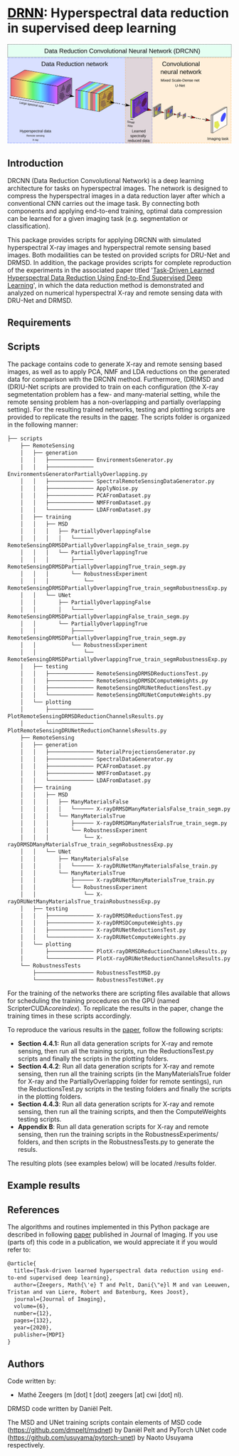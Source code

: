 # <a href="https://www.mdpi.com/2313-433X/6/12/132" style="color: black;">DRNN</a>: Hyperspectral data reduction in supervised deep learning

   <p align="center">
   <img src="./images/GraphicalAbstractv3Crop.svg">
    </p>
    
## Introduction

DRCNN (Data Reduction Convolutional Network) is a deep learning architecture for tasks on hyperspectral images. The network is designed to compress the hyperspectral images in a data reduction layer after which a conventional CNN carries out the image task. By connecting both components and applying end-to-end training, optimal data compression can be learned for a given imaging task (e.g. segmentation or classification).

This package provides scripts for applying DRCNN with simulated hyperspectral X-ray images and hyperspectral remote sensing based images. Both modailities can be tested on provided scripts for DRU-Net and DRMSD. In addition, the package provides scripts for complete reproduction of the experiments in the associated paper titled '[Task-Driven Learned Hyperspectral Data Reduction Using End-to-End Supervised Deep Learning](https://www.mdpi.com/2313-433X/6/12/132)', in which the data reduction method is demonstrated and analyzed on numerical hyperspectral X-ray and remote sensing data with DRU-Net and DRMSD.

## Requirements

## Scripts

The package contains code to generate X-ray and remote sensing based images, as well as to apply PCA, NMF and LDA reductions on the generated data for comparison with the DRCNN method. Furthermore, (DR)MSD and (DR)U-Net scripts are provided to train on each configuration (the X-ray segmetentation problem has a few- and many-material setting, while the remote sensing problem has a non-overlapping and partially overlapping setting). For the resulting trained networks, testing and plotting scripts are provided to replicate the results in the [paper](https://www.mdpi.com/2313-433X/6/12/132). The scripts folder is organized in the following manner:

```
├── scripts
    ├── RemoteSensing
    │   ├── generation
    │   │   ├────────────── EnvironmentsGenerator.py
    │   │   ├────────────── EnvironmentsGeneratorPartiallyOverlapping.py
    │   │   ├────────────── SpectralRemoteSensingDataGenerator.py
    │   │   ├────────────── ApplyNoise.py
    │   │   ├────────────── PCAFromDataset.py
    │   │   ├────────────── NMFFromDataset.py
    │   │   └────────────── LDAFromDataset.py
    │   ├── training
    │   │   ├── MSD
    │   │   │   ├── PartiallyOverlappingFalse
    │   │   │   │   └────── RemoteSensingDRMSDPartiallyOverlappingFalse_train_segm.py
    │   │   │   └── PartiallyOverlappingTrue
    │   │   │       ├────── RemoteSensingDRMSDPartiallyOverlappingTrue_train_segm.py
    │   │   │       └── RobustnessExperiment
    │   │   │           └── RemoteSensingDRMSDPartiallyOverlappingTrue_train_segmRobustnessExp.py
    │   │   └── UNet
    │   │       ├── PartiallyOverlappingFalse
    │   │       │   └────── RemoteSensingDRMSDPartiallyOverlappingFalse_train_segm.py
    │   │       └── PartiallyOverlappingTrue
    │   │           ├────── RemoteSensingDRMSDPartiallyOverlappingTrue_train_segm.py
    │   │           └── RobustnessExperiment
    │   │               └── RemoteSensingDRMSDPartiallyOverlappingTrue_train_segmRobustnessExp.py
    │   ├── testing
    │   │   ├────────────── RemoteSensingDRMSDReductionsTest.py
    │   │   ├────────────── RemoteSensingDRMSDComputeWeights.py
    │   │   ├────────────── RemoteSensingDRUNetReductionsTest.py
    │   │   └────────────── RemoteSensingDRUNetComputeWeights.py
    │   └── plotting
    │       ├────────────── PlotRemoteSensingDRMSDReductionChannelsResults.py
    │       └────────────── PlotRemoteSensingDRUNetReductionChannelsResults.py
    ├── RemoteSensing
    │   ├── generation
    │   │   ├────────────── MaterialProjectionsGenerator.py
    │   │   ├────────────── SpectralDataGenerator.py
    │   │   ├────────────── PCAFromDataset.py
    │   │   ├────────────── NMFFromDataset.py
    │   │   └────────────── LDAFromDataset.py
    │   ├── training
    │   │   ├── MSD
    │   │   │   ├── ManyMaterialsFalse
    │   │   │   │   └────── X-rayDRMSDManyMaterialsFalse_train_segm.py
    │   │   │   └── ManyMaterialsTrue
    │   │   │       ├────── X-rayDRMSDManyMaterialsTrue_train_segm.py
    │   │   │       └── RobustnessExperiment
    │   │   │           └── X-rayDRMSDManyMaterialsTrue_train_segmRobustnessExp.py
    │   │   └── UNet
    │   │       ├── ManyMaterialsFalse
    │   │       │   └────── X-rayDRUNetManyMaterialsFalse_train.py
    │   │       └── ManyMaterialsTrue
    │   │           ├────── X-rayDRUNetManyMaterialsTrue_train.py
    │   │           └── RobustnessExperiment
    │   │               └── X-rayDRUNetManyMaterialsTrue_trainRobustnessExp.py
    │   ├── testing
    │   │   ├────────────── X-rayDRMSDReductionsTest.py
    │   │   ├────────────── X-rayDRMSDComputeWeights.py
    │   │   ├────────────── X-rayDRUNetReductionsTest.py
    │   │   └────────────── X-rayDRUNetComputeWeights.py
    │   └── plotting
    │       ├────────────── PlotX-rayDRMSDReductionChannelsResults.py
    │       └────────────── PlotX-rayDRUNetReductionChannelsResults.py
    └── RobustnessTests
        ├────────────────── RobustnessTestMSD.py
        └────────────────── RobustnessTestUNet.py
```    

For the training of the networks there are scripting files available that allows for scheduling the training procedures on the GPU (named ScripterCUDA*coreindex*). To replicate the results in the paper, change the training times in these scripts accordingly.

To reproduce the various results in the [paper](https://www.mdpi.com/2313-433X/6/12/132), follow the following scripts:
- **Section 4.4.1:** Run all data generation scripts for X-ray and remote sensing, then run all the training scripts, run the ReductionsTest.py scripts and finally the scripts in the plotting folders. 
- **Section 4.4.2**: Run all data generation scripts for X-ray and remote sensing, then run all the training scripts (in the ManyMaterialsTrue folder for X-ray and the PartiallyOverlapping folder for remote sentings), run the ReductionsTest.py scripts in the testing folders and finally the scripts in the plotting folders.
- **Section 4.4.3**: Run all data generation scripts for X-ray and remote sensing, then run all the training scripts, and then the ComputeWeights testing scripts.
- **Appendix B**: Run all data generation scripts for X-ray and remote sensing, then run the training scripts in the RobustnessExperiments/ folders, and then scripts in the RobustnessTests.py to generate the resuls.

The resulting plots (see examples below) will be located /results folder.

## Example results

## References

The algorithms and routines implemented in this Python package are described in following [paper](https://www.mdpi.com/2313-433X/6/12/132) published in Journal of Imaging. If you use (parts of) this code in a publication, we would appreciate it if you would refer to:

```
@article{
  title={Task-driven learned hyperspectral data reduction using end-to-end supervised deep learning},
  author={Zeegers, Math{\'e} T and Pelt, Dani{\"e}l M and van Leeuwen, Tristan and van Liere, Robert and Batenburg, Kees Joost},
  journal={Journal of Imaging},
  volume={6},
  number={12},
  pages={132},
  year={2020},
  publisher={MDPI}
}
```

## Authors

Code written by:
- Mathé Zeegers (m [dot] t [dot] zeegers [at] cwi [dot] nl).

DRMSD code written by Daniël Pelt. 

The MSD and UNet training scripts contain elements of MSD code (https://github.com/dmpelt/msdnet) by Daniël Pelt and PyTorch UNet code (https://github.com/usuyama/pytorch-unet) by Naoto Usuyama respectively.
